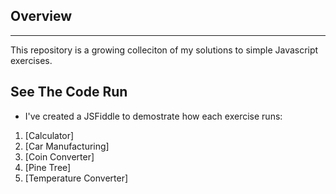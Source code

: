 ## Overview 
-------------

This repository is a growing colleciton of my solutions to simple Javascript exercises. 

See The Code Run 
-------------

* I've created a JSFiddle to demostrate how each exercise runs: 

1. [Calculator]
1. [Car Manufacturing]
1. [Coin Converter]
1. [Pine Tree]
1. [Temperature Converter]
